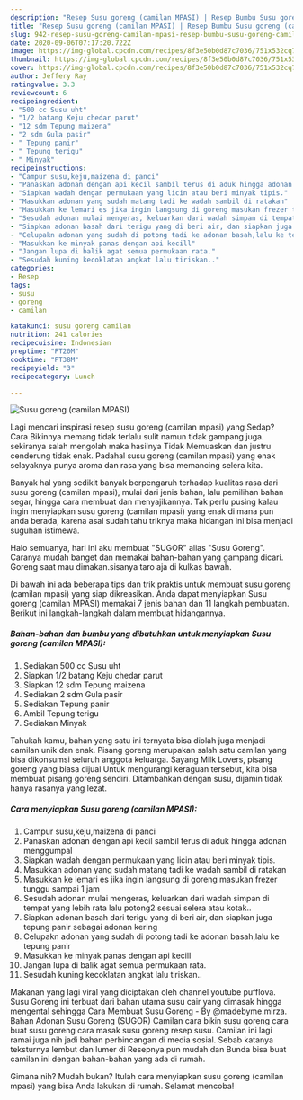 ```yaml
---
description: "Resep Susu goreng (camilan MPASI) | Resep Bumbu Susu goreng (camilan MPASI) Yang Enak Dan Mudah"
title: "Resep Susu goreng (camilan MPASI) | Resep Bumbu Susu goreng (camilan MPASI) Yang Enak Dan Mudah"
slug: 942-resep-susu-goreng-camilan-mpasi-resep-bumbu-susu-goreng-camilan-mpasi-yang-enak-dan-mudah
date: 2020-09-06T07:17:20.722Z
image: https://img-global.cpcdn.com/recipes/8f3e50b0d87c7036/751x532cq70/susu-goreng-camilan-mpasi-foto-resep-utama.jpg
thumbnail: https://img-global.cpcdn.com/recipes/8f3e50b0d87c7036/751x532cq70/susu-goreng-camilan-mpasi-foto-resep-utama.jpg
cover: https://img-global.cpcdn.com/recipes/8f3e50b0d87c7036/751x532cq70/susu-goreng-camilan-mpasi-foto-resep-utama.jpg
author: Jeffery Ray
ratingvalue: 3.3
reviewcount: 6
recipeingredient:
- "500 cc Susu uht"
- "1/2 batang Keju chedar parut"
- "12 sdm Tepung maizena"
- "2 sdm Gula pasir"
- " Tepung panir"
- " Tepung terigu"
- " Minyak"
recipeinstructions:
- "Campur susu,keju,maizena di panci"
- "Panaskan adonan dengan api kecil sambil terus di aduk hingga adonan menggumpal"
- "Siapkan wadah dengan permukaan yang licin atau beri minyak tipis."
- "Masukkan adonan yang sudah matang tadi ke wadah sambil di ratakan"
- "Masukkan ke lemari es jika ingin langsung di goreng masukan frezer tunggu sampai 1 jam"
- "Sesudah adonan mulai mengeras, keluarkan dari wadah simpan di tempat yang lebih rata lalu potong2 sesuai selera atau kotak.."
- "Siapkan adonan basah dari terigu yang di beri air, dan siapkan juga tepung panir sebagai adonan kering"
- "Celupakn adonan yang sudah di potong tadi ke adonan basah,lalu ke tepung panir"
- "Masukkan ke minyak panas dengan api kecill"
- "Jangan lupa di balik agat semua permukaan rata."
- "Sesudah kuning kecoklatan angkat lalu tiriskan.."
categories:
- Resep
tags:
- susu
- goreng
- camilan

katakunci: susu goreng camilan 
nutrition: 241 calories
recipecuisine: Indonesian
preptime: "PT20M"
cooktime: "PT38M"
recipeyield: "3"
recipecategory: Lunch

---
```



![Susu goreng (camilan MPASI)](https://img-global.cpcdn.com/recipes/8f3e50b0d87c7036/751x532cq70/susu-goreng-camilan-mpasi-foto-resep-utama.jpg)

Lagi mencari inspirasi resep susu goreng (camilan mpasi) yang Sedap? Cara Bikinnya memang tidak terlalu sulit namun tidak gampang juga. sekiranya salah mengolah maka hasilnya Tidak Memuaskan dan justru cenderung tidak enak. Padahal susu goreng (camilan mpasi) yang enak selayaknya punya aroma dan rasa yang bisa memancing selera kita.

Banyak hal yang sedikit banyak berpengaruh terhadap kualitas rasa dari susu goreng (camilan mpasi), mulai dari jenis bahan, lalu pemilihan bahan segar, hingga cara membuat dan menyajikannya. Tak perlu pusing kalau ingin menyiapkan susu goreng (camilan mpasi) yang enak di mana pun anda berada, karena asal sudah tahu triknya maka hidangan ini bisa menjadi suguhan istimewa.

Halo semuanya, hari ini aku membuat &#34;SUGOR&#34; alias &#34;Susu Goreng&#34;. Caranya mudah banget dan memakai bahan-bahan yang gampang dicari. Goreng saat mau dimakan.sisanya taro aja di kulkas bawah.


Di bawah ini ada beberapa tips dan trik praktis untuk membuat susu goreng (camilan mpasi) yang siap dikreasikan. Anda dapat menyiapkan Susu goreng (camilan MPASI) memakai 7 jenis bahan dan 11 langkah pembuatan. Berikut ini langkah-langkah dalam membuat hidangannya.

<!--inarticleads1-->

##### Bahan-bahan dan bumbu yang dibutuhkan untuk menyiapkan Susu goreng (camilan MPASI):

1. Sediakan 500 cc Susu uht
1. Siapkan 1/2 batang Keju chedar parut
1. Siapkan 12 sdm Tepung maizena
1. Sediakan 2 sdm Gula pasir
1. Sediakan  Tepung panir
1. Ambil  Tepung terigu
1. Sediakan  Minyak


Tahukah kamu, bahan yang satu ini ternyata bisa diolah juga menjadi camilan unik dan enak. Pisang goreng merupakan salah satu camilan yang bisa dikonsumsi seluruh anggota keluarga. Sayang Milk Lovers, pisang goreng yang biasa dijual Untuk mengurangi keraguan tersebut, kita bisa membuat pisang goreng sendiri. Ditambahkan dengan susu, dijamin tidak hanya rasanya yang lezat. 

<!--inarticleads2-->

##### Cara menyiapkan Susu goreng (camilan MPASI):

1. Campur susu,keju,maizena di panci
1. Panaskan adonan dengan api kecil sambil terus di aduk hingga adonan menggumpal
1. Siapkan wadah dengan permukaan yang licin atau beri minyak tipis.
1. Masukkan adonan yang sudah matang tadi ke wadah sambil di ratakan
1. Masukkan ke lemari es jika ingin langsung di goreng masukan frezer tunggu sampai 1 jam
1. Sesudah adonan mulai mengeras, keluarkan dari wadah simpan di tempat yang lebih rata lalu potong2 sesuai selera atau kotak..
1. Siapkan adonan basah dari terigu yang di beri air, dan siapkan juga tepung panir sebagai adonan kering
1. Celupakn adonan yang sudah di potong tadi ke adonan basah,lalu ke tepung panir
1. Masukkan ke minyak panas dengan api kecill
1. Jangan lupa di balik agat semua permukaan rata.
1. Sesudah kuning kecoklatan angkat lalu tiriskan..


Makanan yang lagi viral yang diciptakan oleh channel youtube pufflova. Susu Goreng ini terbuat dari bahan utama susu cair yang dimasak hingga mengental sehingga Cara Membuat Susu Goreng - By @madebyme.mirza. Bahan Adonan Susu Goreng (SUGOR) Camilan cara bikin susu goreng cara buat susu goreng cara masak susu goreng resep susu. Camilan ini lagi ramai juga nih jadi bahan perbincangan di media sosial. Sebab katanya teksturnya lembut dan lumer di Resepnya pun mudah dan Bunda bisa buat camilan ini dengan bahan-bahan yang ada di rumah. 

Gimana nih? Mudah bukan? Itulah cara menyiapkan susu goreng (camilan mpasi) yang bisa Anda lakukan di rumah. Selamat mencoba!
